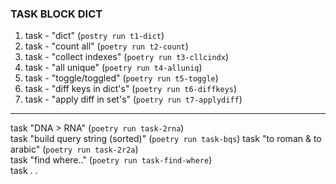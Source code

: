 ### TASK BLOCK DICT  
1. task - "dict" (`postry run t1-dict`)  
2. task - "count all" (`poetry run t2-count`)  
3. task - "collect indexes" (`poetry run t3-cllcindx`)  
4. task - "all unique" (`poetry run t4-alluniq`)
5. task - "toggle/toggled" (`poetry run t5-toggle`)  
6. task - "diff keys in dict's" (`poetry run t6-diffkeys`)
7. task - "apply diff in set's" (`poetry run t7-applydiff`)  
---
task "DNA > RNA" (`poetry run task-2rna`)  
task "build query string (sorted)" (`poetry run task-bqs`)
task "to roman & to arabic" (`poetry run task-2r2a`)  
task "find where.." (`poetry run task-find-where`)  
task . .  
